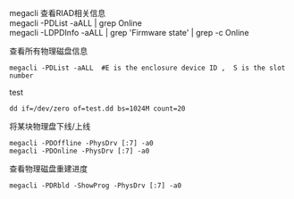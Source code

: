 megacli 查看RIAD相关信息  
megacli -PDList -aALL | grep Online  
megacli -LDPDInfo -aALL | grep 'Firmware state' | grep -c Online  

查看所有物理磁盘信息

    megacli -PDList -aALL  #E is the enclosure device ID ,  S is the slot number   

test 

    dd if=/dev/zero of=test.dd bs=1024M count=20

将某块物理盘下线/上线

    megacli -PDOffline -PhysDrv [:7] -a0
    megacli -PDOnline -PhysDrv [:7] -a0

查看物理磁盘重建进度

    megacli -PDRbld -ShowProg -PhysDrv [:7] -a0  

